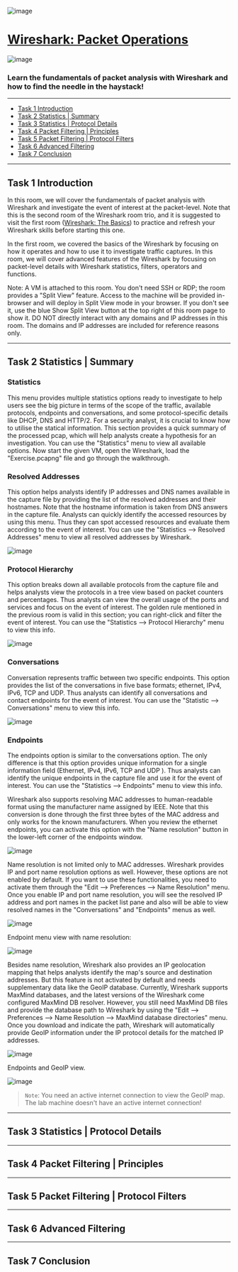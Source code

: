 ![image](https://user-images.githubusercontent.com/51442719/203669880-ba98b2f8-9899-4400-be93-d866779514a0.png)

# [Wireshark: Packet Operations](https://tryhackme.com/room/wiresharkpacketoperations)

![image](https://user-images.githubusercontent.com/51442719/203669870-22839084-f2ed-4afd-9c88-63a0fcda1868.png)

### Learn the fundamentals of packet analysis with Wireshark and how to find the needle in the haystack!

---

- [Task 1  Introduction]()
- [Task 2  Statistics | Summary]()
- [Task 3  Statistics | Protocol Details]()
- [Task 4  Packet Filtering | Principles]()
- [Task 5  Packet Filtering | Protocol Filters]()
- [Task 6  Advanced Filtering]()
- [Task 7  Conclusion]()

---

## Task 1  Introduction

In this room, we will cover the fundamentals of packet analysis with Wireshark and investigate the event of interest at the packet-level. Note that this is the second room of the Wireshark room trio, and it is suggested to visit the first room ([Wireshark: The Basics](https://tryhackme.com/room/wiresharkthebasics)) to practice and refresh your Wireshark skills before starting this one.

In the first room, we covered the basics of the Wireshark by focusing on how it operates and how to use it to investigate traffic captures. In this room, we will cover advanced features of the Wireshark by focusing on packet-level details with Wireshark statistics, filters, operators and functions.

Note: A VM is attached to this room. You don't need SSH or RDP; the room provides a "Split View" feature. Access to the machine will be provided in-browser and will deploy in Split View mode in your browser. If you don't see it, use the blue Show Split View button at the top right of this room page to show it. DO NOT directly interact with any domains and IP addresses in this room. The domains and IP addresses are included for reference reasons only.

---

## Task 2  Statistics | Summary

### Statistics

This menu provides multiple statistics options ready to investigate to help users see the big picture in terms of the scope of the traffic, available protocols, endpoints and conversations, and some protocol-specific details like DHCP, DNS and HTTP/2. For a security analyst, it is crucial to know how to utilise the statical information. This section provides a quick summary of the processed pcap, which will help analysts create a hypothesis for an investigation. You can use the "Statistics" menu to view all available options. Now start the given VM, open the Wireshark, load the "Exercise.pcapng" file and go through the walkthrough.

### Resolved Addresses

This option helps analysts identify IP addresses and DNS names available in the capture file by providing the list of the resolved addresses and their hostnames. Note that the hostname information is taken from DNS answers in the capture file. Analysts can quickly identify the accessed resources by using this menu. Thus they can spot accessed resources and evaluate them according to the event of interest. You can use the "Statistics --> Resolved Addresses" menu to view all resolved addresses by Wireshark.

![image](https://user-images.githubusercontent.com/51442719/203673119-74084340-559c-4770-938b-b15a7d582e34.png)

### Protocol Hierarchy

This option breaks down all available protocols from the capture file and helps analysts view the protocols in a tree view based on packet counters and percentages. Thus analysts can view the overall usage of the ports and services and focus on the event of interest. The golden rule mentioned in the previous room is valid in this section; you can right-click and filter the event of interest. You can use the "Statistics --> Protocol Hierarchy" menu to view this info.

![image](https://user-images.githubusercontent.com/51442719/203673148-9df055cd-8f1d-4c80-875d-88e741eefe53.png)

### Conversations

Conversation represents traffic between two specific endpoints. This option provides the list of the conversations in five base formats; ethernet, IPv4, IPv6, TCP and UDP. Thus analysts can identify all conversations and contact endpoints for the event of interest. You can use the "Statistic --> Conversations" menu to view this info.

![image](https://user-images.githubusercontent.com/51442719/203673180-89243719-f0a2-430e-b046-d2548b10b129.png)

### Endpoints

The endpoints option is similar to the conversations option. The only difference is that this option provides unique information for a single information field (Ethernet, IPv4, IPv6, TCP and UDP ). Thus analysts can identify the unique endpoints in the capture file and use it for the event of interest. You can use the "Statistics --> Endpoints" menu to view this info.

Wireshark also supports resolving MAC addresses to human-readable format using the manufacturer name assigned by IEEE. Note that this conversion is done through the first three bytes of the MAC address and only works for the known manufacturers. When you review the ethernet endpoints, you can activate this option with the "Name resolution" button in the lower-left corner of the endpoints window.

![image](https://user-images.githubusercontent.com/51442719/203673208-103ad76f-d345-4bd5-8cff-fdc4c8b88e5c.png)

Name resolution is not limited only to MAC addresses. Wireshark provides IP and port name resolution options as well. However, these options are not enabled by default. If you want to use these functionalities, you need to activate them through the "Edit --> Preferences --> Name Resolution" menu. Once you enable IP and port name resolution, you will see the resolved IP address and port names in the packet list pane and also will be able to view resolved names in the "Conversations" and "Endpoints" menus as well.

![image](https://user-images.githubusercontent.com/51442719/203673231-59ea89a8-e0dc-4da6-abe9-ae266d194624.png)

Endpoint menu view with name resolution:

![image](https://user-images.githubusercontent.com/51442719/203673253-61c0f968-d7b2-43d2-a63e-e34727290b85.png)

Besides name resolution, Wireshark also provides an IP geolocation mapping that helps analysts identify the map's source and destination addresses. But this feature is not activated by default and needs supplementary data like the GeoIP database. Currently, Wireshark supports MaxMind databases, and the latest versions of the Wireshark come configured MaxMind DB resolver. However, you still need MaxMind DB files and provide the database path to Wireshark by using the "Edit --> Preferences --> Name Resolution --> MaxMind database directories" menu. Once you download and indicate the path, Wireshark will automatically provide GeoIP information under the IP protocol details for the matched IP addresses.

![image](https://user-images.githubusercontent.com/51442719/203673296-1d64af2b-257d-438a-ba9f-abf8cc6682c1.png)

Endpoints and GeoIP view.

![image](https://user-images.githubusercontent.com/51442719/203673324-a6647bf4-d664-445f-bf3f-507c3e3d16ad.png)

> `Note`: You need an active internet connection to view the GeoIP map. The lab machine doesn't have an active internet connection!


---

## Task 3  Statistics | Protocol Details

---

## Task 4  Packet Filtering | Principles

---

## Task 5  Packet Filtering | Protocol Filters

---

## Task 6  Advanced Filtering

---

## Task 7  Conclusion
